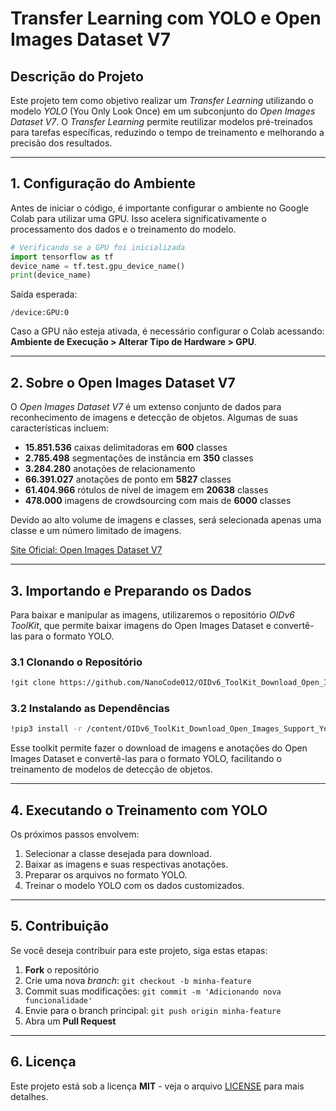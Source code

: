 

# Transfer Learning com YOLO e Open Images Dataset V7

## Descrição do Projeto

Este projeto tem como objetivo realizar um *Transfer Learning* utilizando o modelo *YOLO* (You Only Look Once) em um subconjunto do *Open Images Dataset V7*. O *Transfer Learning* permite reutilizar modelos pré-treinados para tarefas específicas, reduzindo o tempo de treinamento e melhorando a precisão dos resultados.

---

## 1. Configuração do Ambiente

Antes de iniciar o código, é importante configurar o ambiente no Google Colab para utilizar uma GPU. Isso acelera significativamente o processamento dos dados e o treinamento do modelo.

```python
# Verificando se a GPU foi inicializada
import tensorflow as tf
device_name = tf.test.gpu_device_name()
print(device_name)
```

Saída esperada:
```
/device:GPU:0
```

Caso a GPU não esteja ativada, é necessário configurar o Colab acessando: **Ambiente de Execução > Alterar Tipo de Hardware > GPU**.

---

## 2. Sobre o Open Images Dataset V7

O *Open Images Dataset V7* é um extenso conjunto de dados para reconhecimento de imagens e detecção de objetos. Algumas de suas características incluem:

- **15.851.536** caixas delimitadoras em **600** classes
- **2.785.498** segmentações de instância em **350** classes
- **3.284.280** anotações de relacionamento
- **66.391.027** anotações de ponto em **5827** classes
- **61.404.966** rótulos de nível de imagem em **20638** classes
- **478.000** imagens de crowdsourcing com mais de **6000** classes

Devido ao alto volume de imagens e classes, será selecionada apenas uma classe e um número limitado de imagens.

[Site Oficial: Open Images Dataset V7](https://storage.googleapis.com/openimages/web/index.html)

---

## 3. Importando e Preparando os Dados

Para baixar e manipular as imagens, utilizaremos o repositório *OIDv6 ToolKit*, que permite baixar imagens do Open Images Dataset e convertê-las para o formato YOLO.

### 3.1 Clonando o Repositório
```bash
!git clone https://github.com/NanoCode012/OIDv6_ToolKit_Download_Open_Images_Support_Yolo_Format.git
```

### 3.2 Instalando as Dependências
```bash
!pip3 install -r /content/OIDv6_ToolKit_Download_Open_Images_Support_Yolo_Format/requirements.txt
```

Esse toolkit permite fazer o download de imagens e anotações do Open Images Dataset e convertê-las para o formato YOLO, facilitando o treinamento de modelos de detecção de objetos.

---

## 4. Executando o Treinamento com YOLO

Os próximos passos envolvem:
1. Selecionar a classe desejada para download.
2. Baixar as imagens e suas respectivas anotações.
3. Preparar os arquivos no formato YOLO.
4. Treinar o modelo YOLO com os dados customizados.

---

## 5. Contribuição

Se você deseja contribuir para este projeto, siga estas etapas:
1. **Fork** o repositório
2. Crie uma nova *branch*: `git checkout -b minha-feature`
3. Commit suas modificações: `git commit -m 'Adicionando nova funcionalidade'`
4. Envie para o branch principal: `git push origin minha-feature`
5. Abra um **Pull Request**

---

## 6. Licença

Este projeto está sob a licença **MIT** - veja o arquivo [LICENSE](LICENSE) para mais detalhes.

